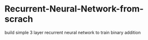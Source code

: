 # Recurrent-Neural-Network-from-scrach
build simple 3 layer recurrent neural network to train binary addition

